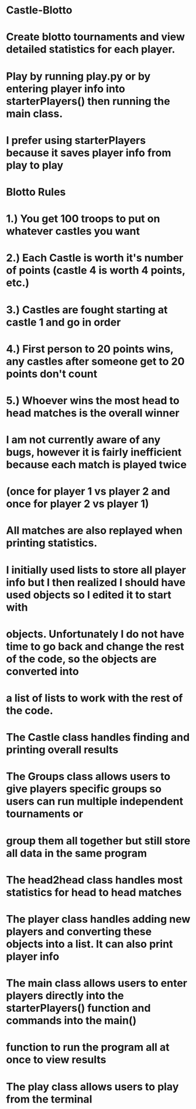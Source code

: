 # Castle-Blotto
# Create blotto tournaments and view detailed statistics for each player. 
# Play by running play.py or by entering player info into starterPlayers() then running the main class. 
# I prefer using starterPlayers because it saves player info from play to play 

# Blotto Rules 
# 1.) You get 100 troops to put on whatever castles you want 
# 2.) Each Castle is worth it's number of points (castle 4 is worth 4 points, etc.) 
# 3.) Castles are fought starting at castle 1 and go in order 
# 4.) First person to 20 points wins, any castles after someone get to 20 points don't count 
# 5.) Whoever wins the most head to head matches is the overall winner

# I am not currently aware of any bugs, however it is fairly inefficient because each match is played twice
# (once for player 1 vs player 2 and once for player 2 vs player 1)
# All matches are also replayed when printing statistics.

# I initially used lists to store all player info but I then realized I should have used objects so I edited it to start with
# objects. Unfortunately I do not have time to go back and change the rest of the code, so the objects are converted into 
# a list of lists to work with the rest of the code.

# The Castle class handles finding and printing overall results
# The Groups class allows users to give players specific groups so users can run multiple independent tournaments or
#   group them all together but still store all data in the same program
# The head2head class handles most statistics for head to head matches
# The player class handles adding new players and converting these objects into a list. It can also print player info
# The main class allows users to enter players directly into the starterPlayers() function and commands into the main()
#   function to run the program all at once to view results
# The play class allows users to play from the terminal

